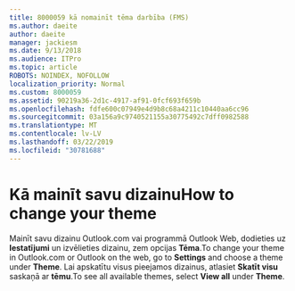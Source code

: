```yaml
---
title: 8000059 kā nomainīt tēma darbība (FMS)
ms.author: daeite
author: daeite
manager: jackiesm
ms.date: 9/13/2018
ms.audience: ITPro
ms.topic: article
ROBOTS: NOINDEX, NOFOLLOW
localization_priority: Normal
ms.custom: 8000059
ms.assetid: 90219a36-2d1c-4917-af91-0fcf693f659b
ms.openlocfilehash: fdfe600c07949e4d9b8c68a4211c10440aa6cc96
ms.sourcegitcommit: 03a156a9c9740521155a30775492c7dff0982588
ms.translationtype: MT
ms.contentlocale: lv-LV
ms.lasthandoff: 03/22/2019
ms.locfileid: "30781688"
---
```

# <a name="how-to-change-your-theme"></a><span data-ttu-id="d2f6a-102">Kā mainīt savu dizainu</span><span class="sxs-lookup"><span data-stu-id="d2f6a-102">How to change your theme</span></span>

<span data-ttu-id="d2f6a-103">Mainīt savu dizainu Outlook.com vai programmā Outlook Web, dodieties uz **Iestatījumi** un izvēlieties dizainu, zem opcijas **Tēma**.</span><span class="sxs-lookup"><span data-stu-id="d2f6a-103">To change your theme in Outlook.com or Outlook on the web, go to **Settings** and choose a theme under **Theme**.</span></span> <span data-ttu-id="d2f6a-104">Lai apskatītu visus pieejamos dizainus, atlasiet **Skatīt visu** saskaņā ar **tēmu**.</span><span class="sxs-lookup"><span data-stu-id="d2f6a-104">To see all available themes, select **View all** under **Theme**.</span></span> 
  


